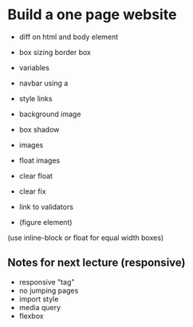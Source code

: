 # Build a one page website

* diff on html and body element
* box sizing border box
* variables
* navbar using a
* style links
* background image
* box shadow
* images

* float images
* clear float
* clear fix

* link to validators
* (figure element)


(use inline-block or float for equal width boxes)



## Notes for next lecture (responsive)

* responsive "tag"
* no jumping pages
* import style
* media query
* flexbox
